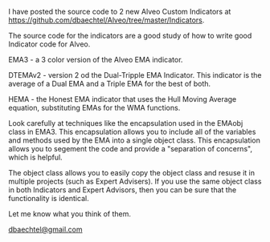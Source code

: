 
I have posted the source code to 2 new Alveo Custom Indicators at https://github.com/dbaechtel/Alveo/tree/master/Indicators.

The source code for the indicators are a good study of how to write good Indicator code for Alveo.

EMA3 - a 3 color version of the Alveo EMA indicator.

DTEMAv2 - version 2 od the Dual-Tripple EMA Indicator. 
This indicator is the average of a Dual EMA and a Triple EMA for the best of both.

HEMA - the Honest EMA indicator that uses the Hull Moving Average equation, substituting EMAs for the WMA functions.

Look carefully at techniques like the encapsulation used in the EMAobj class in EMA3.
This encapsulation allows you to include all of the variables and methods used by the EMA into a single object class.
This encapsulation allows you to segement the code and provide a "separation of concerns", which is helpful.

The object class allows you to easily copy the object class and resuse it in multiple projects (such as Expert Advisers).
If you use the same object class in both Indicators and Expert Advisors, then you can be sure that the functionality is identical.

Let me know what you think of them.

dbaechtel@gmail.com
